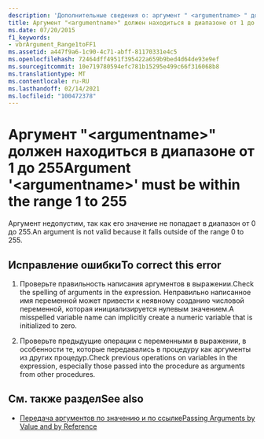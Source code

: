 ```yaml
---
description: 'Дополнительные сведения о: аргумент " <argumentname> " должен находиться в диапазоне от 1 до 255'
title: Аргумент "<argumentname>" должен находиться в диапазоне от 1 до 255
ms.date: 07/20/2015
f1_keywords:
- vbrArgument_Range1toFF1
ms.assetid: a447f9a6-1c90-4c71-abff-81170331e4c5
ms.openlocfilehash: 72464dff4951f395422a659b9bed4d64de93e9ef
ms.sourcegitcommit: 10e719780594efc781b15295e499c66f316068b8
ms.translationtype: MT
ms.contentlocale: ru-RU
ms.lasthandoff: 02/14/2021
ms.locfileid: "100472378"
---
```

# <a name="argument-argumentname-must-be-within-the-range-1-to-255"></a><span data-ttu-id="cd242-103">Аргумент "\<argumentname>" должен находиться в диапазоне от 1 до 255</span><span class="sxs-lookup"><span data-stu-id="cd242-103">Argument '\<argumentname>' must be within the range 1 to 255</span></span>

<span data-ttu-id="cd242-104">Аргумент недопустим, так как его значение не попадает в диапазон от 0 до 255.</span><span class="sxs-lookup"><span data-stu-id="cd242-104">An argument is not valid because it falls outside of the range 0 to 255.</span></span>  
  
## <a name="to-correct-this-error"></a><span data-ttu-id="cd242-105">Исправление ошибки</span><span class="sxs-lookup"><span data-stu-id="cd242-105">To correct this error</span></span>  
  
1. <span data-ttu-id="cd242-106">Проверьте правильность написания аргументов в выражении.</span><span class="sxs-lookup"><span data-stu-id="cd242-106">Check the spelling of arguments in the expression.</span></span> <span data-ttu-id="cd242-107">Неправильно написанное имя переменной может привести к неявному созданию числовой переменной, которая инициализируется нулевым значением.</span><span class="sxs-lookup"><span data-stu-id="cd242-107">A misspelled variable name can implicitly create a numeric variable that is initialized to zero.</span></span>  
  
2. <span data-ttu-id="cd242-108">Проверьте предыдущие операции с переменными в выражении, в особенности те, которые передавались в процедуру как аргументы из других процедур.</span><span class="sxs-lookup"><span data-stu-id="cd242-108">Check previous operations on variables in the expression, especially those passed into the procedure as arguments from other procedures.</span></span>  
  
## <a name="see-also"></a><span data-ttu-id="cd242-109">См. также раздел</span><span class="sxs-lookup"><span data-stu-id="cd242-109">See also</span></span>

- [<span data-ttu-id="cd242-110">Передача аргументов по значению и по ссылке</span><span class="sxs-lookup"><span data-stu-id="cd242-110">Passing Arguments by Value and by Reference</span></span>](../programming-guide/language-features/procedures/passing-arguments-by-value-and-by-reference.md)
